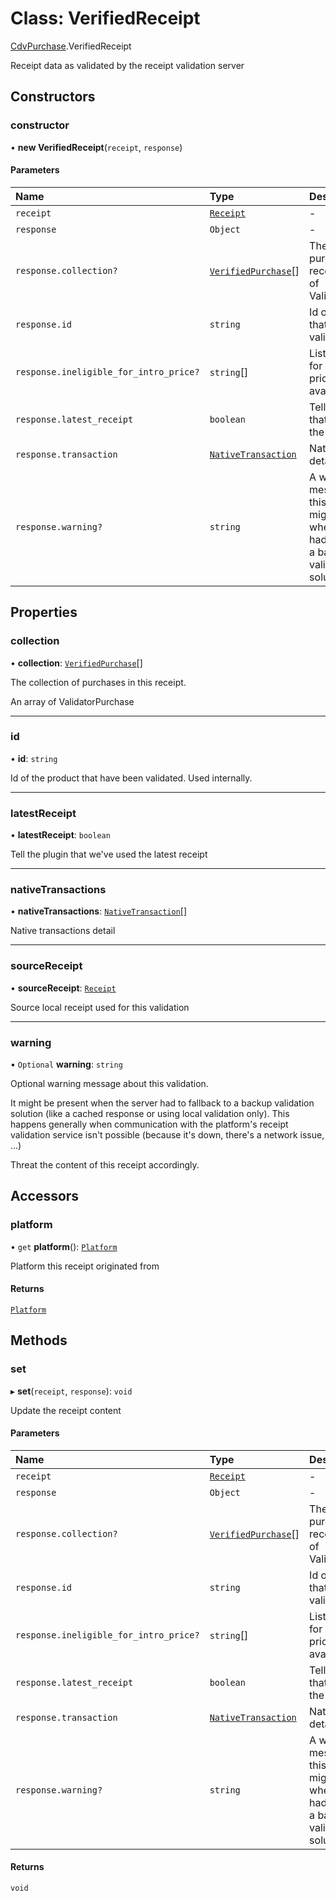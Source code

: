 # Class: VerifiedReceipt

[CdvPurchase](../modules/CdvPurchase.md).VerifiedReceipt

Receipt data as validated by the receipt validation server

## Constructors

### constructor

• **new VerifiedReceipt**(`receipt`, `response`)

#### Parameters

| Name | Type | Description |
| :------ | :------ | :------ |
| `receipt` | [`Receipt`](CdvPurchase.Receipt.md) | - |
| `response` | `Object` | - |
| `response.collection?` | [`VerifiedPurchase`](../interfaces/CdvPurchase.VerifiedPurchase.md)[] | The collection of purchases in this receipt.  An array of ValidatorPurchase |
| `response.id` | `string` | Id of the product that have been validated |
| `response.ineligible_for_intro_price?` | `string`[] | List of product ids for which intro price isn't available anymore |
| `response.latest_receipt` | `boolean` | Tell the plugin that we've used the latest receipt |
| `response.transaction` | [`NativeTransaction`](../modules/CdvPurchase.Validator.Response.md#nativetransaction) | Native transaction detail |
| `response.warning?` | `string` | A warning message about this validation.  It might be present when the server had to fallback to a backup validation solution. |

## Properties

### collection

• **collection**: [`VerifiedPurchase`](../interfaces/CdvPurchase.VerifiedPurchase.md)[]

The collection of purchases in this receipt.

An array of ValidatorPurchase

___

### id

• **id**: `string`

Id of the product that have been validated. Used internally.

___

### latestReceipt

• **latestReceipt**: `boolean`

Tell the plugin that we've used the latest receipt

___

### nativeTransactions

• **nativeTransactions**: [`NativeTransaction`](../modules/CdvPurchase.Validator.Response.md#nativetransaction)[]

Native transactions detail

___

### sourceReceipt

• **sourceReceipt**: [`Receipt`](CdvPurchase.Receipt.md)

Source local receipt used for this validation

___

### warning

• `Optional` **warning**: `string`

Optional warning message about this validation.

It might be present when the server had to fallback to a backup validation solution (like a cached response or using local validation only).
This happens generally when communication with the platform's receipt validation service isn't possible (because it's down, there's a network issue, ...)

Threat the content of this receipt accordingly.

## Accessors

### platform

• `get` **platform**(): [`Platform`](../enums/CdvPurchase.Platform.md)

Platform this receipt originated from

#### Returns

[`Platform`](../enums/CdvPurchase.Platform.md)

## Methods

### set

▸ **set**(`receipt`, `response`): `void`

Update the receipt content

#### Parameters

| Name | Type | Description |
| :------ | :------ | :------ |
| `receipt` | [`Receipt`](CdvPurchase.Receipt.md) | - |
| `response` | `Object` | - |
| `response.collection?` | [`VerifiedPurchase`](../interfaces/CdvPurchase.VerifiedPurchase.md)[] | The collection of purchases in this receipt.  An array of ValidatorPurchase |
| `response.id` | `string` | Id of the product that have been validated |
| `response.ineligible_for_intro_price?` | `string`[] | List of product ids for which intro price isn't available anymore |
| `response.latest_receipt` | `boolean` | Tell the plugin that we've used the latest receipt |
| `response.transaction` | [`NativeTransaction`](../modules/CdvPurchase.Validator.Response.md#nativetransaction) | Native transaction detail |
| `response.warning?` | `string` | A warning message about this validation.  It might be present when the server had to fallback to a backup validation solution. |

#### Returns

`void`

